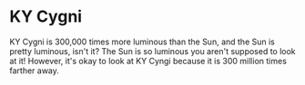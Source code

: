 # KY Cygni

KY Cygni is 300,000 times more luminous than the Sun, and the Sun is pretty
luminous, isn't it? The Sun is so luminous you aren't supposed to look at it!
However, it's okay to look at KY Cyngi because it is 300 million times farther
away.
